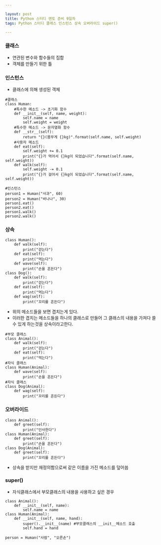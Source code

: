 ```yaml
---

layout: post
title: Python 스터디 멘토 준비 9일차
tags: Python 스터디 클래스 인스턴스 상속 오버라이드 super()

---
```


### 클래스
* 연관된 변수와 함수들의 집합
* 객체를 만들기 위한 틀

### 인스턴스
* 클래스에 의해 생성된 객체

```
#클래스
class Human:
    #특수한 메소드 -> 초기화 함수
    def __init__(self, name, weight):
    	self.name = name
        self.weight = weight
    #특수한 메소드 -> 문자열화 함수
	def __str__(self):
    	return "{}(몸무게 {}kg)".format(self.name, self.weight)
    #사용자 메소드
	def eat(self):
    	self.weight += 0.1
        print("{}가 먹어서 {}kg이 되었습니다".format(self.name, self.weight))
	def walk(self):
    	self.weight -= 0.1
        print("{}가 걸어서 {}kg이 되었습니다".format(self.name, self.weight))

#인스턴스
person1 = Human("사과", 60)
person2 = Human("바나나", 30)
person1.eat()
person2.eat()
person1.walk()
person2.walk()
```

### 상속
```
class Human():
	def walk(self):
    	print("걷는다")
	def eat(self):
    	print("먹는다")
    def wave(self):
    	print("손을 흔든다")
class Dog():
	def walk(self):
    	print("걷는다")
    def eat(self):
    	print("먹는다")
    def wag(self):
    	print("꼬리를 흔든다")
```

* 위의 메소드들을 보면 겹치는게 있다.
* 이러한 겹치는 메소드들을 하나의 클래스로 만들어 그 클래스의 내용을 가져다 쓸 수 있게 하는것을 상속이라고한다.

```
#부모 클래스
class Animal():
	def walk(self):
    	print("걷는다")
	def eat(self):
    	print("먹는다")
#자식 클래스
class Human(Animal):
	def wave(self):
    	print("손을 흔든다")
#자식 클래스
class Dog(Animal):
	def wag(self):
    	print("꼬리를 흔든다")
```

### 오버라이드
```
class Animal():
	def greet(self):
    	print("인사한다")
class Human(Animal):
	def greet(self):
    	print("손을 흔든다")
class Dog(Animal):
	def greet(self):
    	print("꼬리를 흔든다")
```

* 상속을 받지만 재정의함으로써 같은 이름을 가진 메소드를 덮어씀

### super()
* 자식클래스에서 부모클래스의 내용을 사용하고 싶은 경우
```
class Animal():
	def __init__(self, name):
    	self.name = name
class Human(Animal):
	def __init__(self, name, hand):
    	super().__init__(name) #부모클래스의 __init__메소드 호출
        self.hand = hand

person = Human("사람", "오른손")
```
